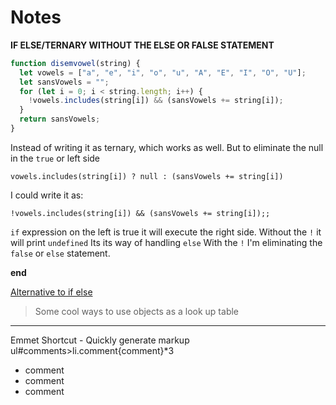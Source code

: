 # Notes

**IF ELSE/TERNARY WITHOUT THE ELSE OR FALSE STATEMENT**

```javascript
function disemvowel(string) {
  let vowels = ["a", "e", "i", "o", "u", "A", "E", "I", "O", "U"];
  let sansVowels = "";
  for (let i = 0; i < string.length; i++) {
    !vowels.includes(string[i]) && (sansVowels += string[i]);
  }
  return sansVowels;
}
```

Instead of writing it as ternary, which works as well. But to eliminate the null in the `true` or left side

`vowels.includes(string[i]) ? null : (sansVowels += string[i])`

I could write it as:

`!vowels.includes(string[i]) && (sansVowels += string[i]);;`

`if` expression on the left is true it will execute the right side.
Without the `!` it will print `undefined` Its its way of handling `else`
With the `!` I'm eliminating the `false` or `else` statement.

**end**

[Alternative to if else](https://dev.to/b3ns44d/alternative-to-if-else-and-switch-object-literals-in-javascript-3nde)

> Some cool ways to use objects as a look up table

---

Emmet Shortcut - Quickly generate markup
ul#comments>li.comment{comment}\*3
<ul id="comments">
<li class="comment">comment</li>
<li class="comment">comment</li>
<li class="comment">comment</li>
</ul>
